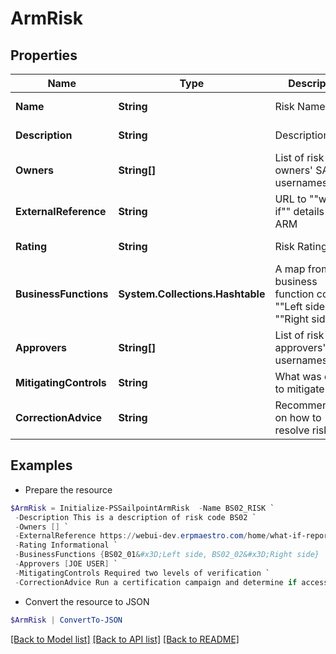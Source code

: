 # ArmRisk
## Properties

Name | Type | Description | Notes
------------ | ------------- | ------------- | -------------
**Name** | **String** | Risk Name | [optional] [readonly] 
**Description** | **String** | Description | [optional] [readonly] 
**Owners** | **String[]** | List of risk owners&#39; SAP usernames | [optional] [readonly] 
**ExternalReference** | **String** | URL to &quot;&quot;what if&quot;&quot; details in ARM | [optional] [readonly] 
**Rating** | **String** | Risk Rating | [optional] [readonly] 
**BusinessFunctions** | **System.Collections.Hashtable** | A map from business function codes to &quot;&quot;Left side&quot;&quot; or &quot;&quot;Right side&quot;&quot; | [optional] [readonly] 
**Approvers** | **String[]** | List of risk approvers&#39; SAP usernames | [optional] [readonly] 
**MitigatingControls** | **String** | What was done to mitigate risks | [optional] [readonly] 
**CorrectionAdvice** | **String** | Recommendation on how to resolve risk | [optional] [readonly] 

## Examples

- Prepare the resource
```powershell
$ArmRisk = Initialize-PSSailpointArmRisk  -Name BS02_RISK `
 -Description This is a description of risk code BS02 `
 -Owners [] `
 -ExternalReference https://webui-dev.erpmaestro.com/home/what-if-report/100000 `
 -Rating Informational `
 -BusinessFunctions {BS02_01&#x3D;Left side, BS02_02&#x3D;Right side} `
 -Approvers [JOE USER] `
 -MitigatingControls Required two levels of verification `
 -CorrectionAdvice Run a certification campaign and determine if access should be revoked
```

- Convert the resource to JSON
```powershell
$ArmRisk | ConvertTo-JSON
```

[[Back to Model list]](../README.md#documentation-for-models) [[Back to API list]](../README.md#documentation-for-api-endpoints) [[Back to README]](../README.md)

